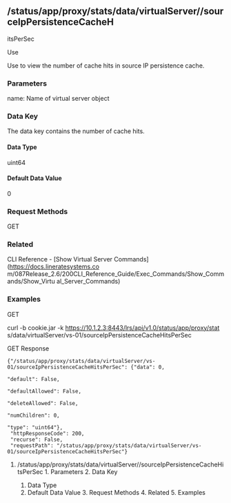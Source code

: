 ## /status/app/proxy/stats/data/virtualServer/<name>/sourceIpPersistenceCacheH
itsPerSec

Use

Use to view the number of cache hits in source IP persistence cache.

### Parameters

name: Name of virtual server object

### Data Key

The data key contains the number of cache hits.

#### Data Type

uint64

#### Default Data Value

0

### Request Methods

GET

### Related

CLI Reference - [Show Virtual Server Commands](https://docs.lineratesystems.co
m/087Release_2.6/200CLI_Reference_Guide/Exec_Commands/Show_Commands/Show_Virtu
al_Server_Commands)

### Examples

GET

curl -b cookie.jar -k https://10.1.2.3:8443/lrs/api/v1.0/status/app/proxy/stat
s/data/virtualServer/vs-01/sourceIpPersistenceCacheHitsPerSec

GET Response

    
    {"/status/app/proxy/stats/data/virtualServer/vs-01/sourceIpPersistenceCacheHitsPerSec": {"data": 0,
                                                                                              "default": False,
                                                                                              "defaultAllowed": False,
                                                                                              "deleteAllowed": False,
                                                                                              "numChildren": 0,
                                                                                              "type": "uint64"},
     "httpResponseCode": 200,
     "recurse": False,
     "requestPath": "/status/app/proxy/stats/data/virtualServer/vs-01/sourceIpPersistenceCacheHitsPerSec"}
    

  1. /status/app/proxy/stats/data/virtualServer/<name>/sourceIpPersistenceCacheHitsPerSec
    1. Parameters
    2. Data Key
      1. Data Type
      2. Default Data Value
    3. Request Methods
    4. Related
    5. Examples

